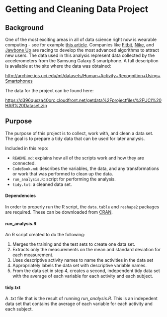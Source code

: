 # Getting and Cleaning Data Project


## Background

One of the most exciting areas in all of data science right now is wearable computing - see for example [this article](http://www.insideactivitytracking.com/data-science-activity-tracking-and-the-battle-for-the-worlds-top-sports-brand/). Companies like [Fitbit](https://www.fitbit.com/), [Nike](https://secure-nikeplus.nike.com/plus/), and 
[Jawbone Up](https://jawbone.com/up) are racing to develop the most advanced algorithms to attract new users. The data used in this analysis  represent data collected by the accelerometers from the Samsung Galaxy S smartphone. A full description is available at the site where the data was obtained: 

http://archive.ics.uci.edu/ml/datasets/Human+Activity+Recognition+Using+Smartphones 

The data for the project can be found here: 

https://d396qusza40orc.cloudfront.net/getdata%2Fprojectfiles%2FUCI%20HAR%20Dataset.zip 


## Purpose 

The purpose of this project is to collect, work with, and clean a data 
set. The goal is to prepare a tidy data that can be used for later analysis. 

Included in this repo: 
* `README.md`: explains how all of the scripts work and how they are connected. 
* `CodeBook.md`: describes the variables, the data, and any transformations or work that was performed to clean up the data.
* `run_analysis.R`: script for performing the analysis.
* `tidy.txt`: a cleaned data set.  


#### Dependencies

In order to properly run the R script, the `data.table` and `reshape2` packages are required. These can be downloaded from [CRAN](https://cran.r-project.org/).


#### run_analysis.R
An R script created to do the following:
1. Merges the training and the test sets to create one data set.
2. Extracts only the measurements on the mean and standard deviation for each measurement. 
3. Uses descriptive activity names to name the activities in the data set
4. Appropriately labels the data set with descriptive variable names. 
5. From the data set in step 4, creates a second, independent tidy data set with the average of each variable for each activity and each subject.


#### tidy.txt
A .txt file that is the result of running *run_analysis.R*. This is an indepedent data set that contains the average of each variable for each activity and each subject.

